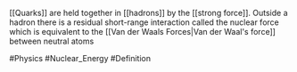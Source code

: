 [[Quarks]] are held together in [[hadrons]] by the [[strong force]]. Outside a hadron there is a residual short-range interaction called the nuclear force which is equivalent to the [[Van der Waals Forces|Van der Waal's force]] between neutral atoms

#Physics #Nuclear_Energy #Definition